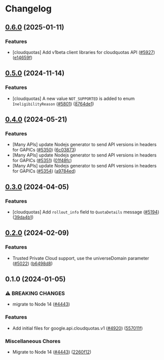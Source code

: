 # Changelog

## [0.6.0](https://github.com/googleapis/google-cloud-node/compare/cloudquotas-v0.5.0...cloudquotas-v0.6.0) (2025-01-11)


### Features

* [cloudquotas] Add v1beta client libraries for cloudquotas API ([#5927](https://github.com/googleapis/google-cloud-node/issues/5927)) ([e14659f](https://github.com/googleapis/google-cloud-node/commit/e14659f200d28f9ea34258682ed781909b039ea5))

## [0.5.0](https://github.com/googleapis/google-cloud-node/compare/cloudquotas-v0.4.0...cloudquotas-v0.5.0) (2024-11-14)


### Features

* [cloudquotas] A new value `NOT_SUPPORTED` is added to enum `IneligibilityReason` ([#5801](https://github.com/googleapis/google-cloud-node/issues/5801)) ([8764de1](https://github.com/googleapis/google-cloud-node/commit/8764de199b0bbe7188e6c2a225bd5692734412a3))

## [0.4.0](https://github.com/googleapis/google-cloud-node/compare/cloudquotas-v0.3.0...cloudquotas-v0.4.0) (2024-05-21)


### Features

* [Many APIs] update Nodejs generator to send API versions in headers for GAPICs ([#5350](https://github.com/googleapis/google-cloud-node/issues/5350)) ([6c03873](https://github.com/googleapis/google-cloud-node/commit/6c038731de1f36456042e6b4ecf2a9686be662c7))
* [Many APIs] update Nodejs generator to send API versions in headers for GAPICs ([#5351](https://github.com/googleapis/google-cloud-node/issues/5351)) ([01f48fc](https://github.com/googleapis/google-cloud-node/commit/01f48fce63ec4ddf801d59ee2b8c0db9f6fb8372))
* [Many APIs] update Nodejs generator to send API versions in headers for GAPICs ([#5354](https://github.com/googleapis/google-cloud-node/issues/5354)) ([a9784ed](https://github.com/googleapis/google-cloud-node/commit/a9784ed3db6ee96d171762308bbbcd57390b6866))

## [0.3.0](https://github.com/googleapis/google-cloud-node/compare/cloudquotas-v0.2.0...cloudquotas-v0.3.0) (2024-04-05)


### Features

* [cloudquotas] Add `rollout_info` field to `QuotaDetails` message ([#5194](https://github.com/googleapis/google-cloud-node/issues/5194)) ([39da4b1](https://github.com/googleapis/google-cloud-node/commit/39da4b1b5e02da47dd449420bfd215461bec4801))

## [0.2.0](https://github.com/googleapis/google-cloud-node/compare/cloudquotas-v0.1.0...cloudquotas-v0.2.0) (2024-02-09)


### Features

* Trusted Private Cloud support, use the universeDomain parameter  ([#5022](https://github.com/googleapis/google-cloud-node/issues/5022)) ([b6498d8](https://github.com/googleapis/google-cloud-node/commit/b6498d8580d056817981dedbaa0ea5d82e9dccc2))

## 0.1.0 (2024-01-05)


### ⚠ BREAKING CHANGES

* migrate to Node 14 ([#4443](https://github.com/googleapis/google-cloud-node/issues/4443))

### Features

* Add initial files for google.api.cloudquotas.v1 ([#4920](https://github.com/googleapis/google-cloud-node/issues/4920)) ([557011f](https://github.com/googleapis/google-cloud-node/commit/557011f7de32dfb6f500364a5317a6d1063362f4))


### Miscellaneous Chores

* Migrate to Node 14 ([#4443](https://github.com/googleapis/google-cloud-node/issues/4443)) ([2260f12](https://github.com/googleapis/google-cloud-node/commit/2260f12543d171bda95345e53475f5f0fdc45770))
